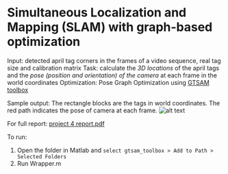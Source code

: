 # Simultaneous Localization and Mapping (SLAM) with graph-based optimization

Input: detected april tag corners in the frames of a video sequence, real tag size and calibration matrix
Task: calculate the *3D locations* of the april tags and the *pose (position and orientation) of the camera* at each frame in the world coordinates
Optimization: Pose Graph Optimization using [GTSAM toolbox](https://www.borg.cc.gatech.edu/download.html "GTSAM toolbox")

Sample output:
The rectangle blocks are the tags in world coordinates. The red path indicates the pose of camera at each frame.
![alt text](https://drive.google.com/file/d/1IqSBtnICOz3gmZHJAi8rRNtnbdZJj4_G/view?usp=sharing)

For full report: [project 4 report.pdf](https://github.com/pwin17/slam/blob/master/project%204%20report.pdf "project 4 report.pdf")

To run: 
1. Open the folder in Matlab and `select gtsam_toolbox > Add to Path > Selected Folders`
2. Run Wrapper.m
